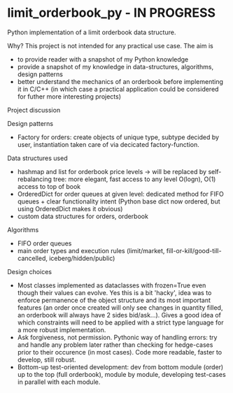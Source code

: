 # limit_orderbook_py - IN PROGRESS
Python implementation of a limit orderbook data structure.

Why?
This project is not intended for any practical use case.
The aim is 
- to provide reader with a snapshot of my Python knowledge
- provide a snapshot of my knowledge in data-structures, algorithms, design patterns
- better understand the mechanics of an orderbook before implementing it in C/C++ (in which case a practical application could be considered for futher more interesting projects)


Project discussion

Design patterns
- Factory for orders: create objects of unique type, subtype decided by user, instantiation taken care of via decicated factory-function.

Data structures used
- hashmap and list for orderbook price levels -> will be replaced by self-rebalancing tree: more elegant, fast access to any level O(logn), O(1) access to top of book
- OrderedDict for order queues at given level: dedicated method for FIFO queues + clear functionality intent (Python base dict now ordered, but using OrderedDict makes it obvious)
- custom data structures for orders, orderbook

Algorithms
- FIFO order queues
- main order types and execution rules (limit/market, fill-or-kill/good-till-cancelled, iceberg/hidden/public)

Design choices
- Most classes implemented as dataclasses with frozen=True even though their values can evolve. Yes this is a bit 'hacky', idea was to enforce permanence of the object structure and its most important features (an order once created will only see changes in quantity filled, an orderbook will always have 2 sides bid/ask...). Gives a good idea of which constraints will need to be applied with a strict type language for a more robust implementation.
- Ask forgiveness, not permission. Pythonic way of handling errors: try and handle any problem later rather than checking for hedge-cases prior to their occurence (in most cases). Code more readable, faster to develop, still robust.
- Bottom-up test-oriented development: dev from bottom module (order) up to the top (full orderbook), module by module, developing test-cases in parallel with each module. 
